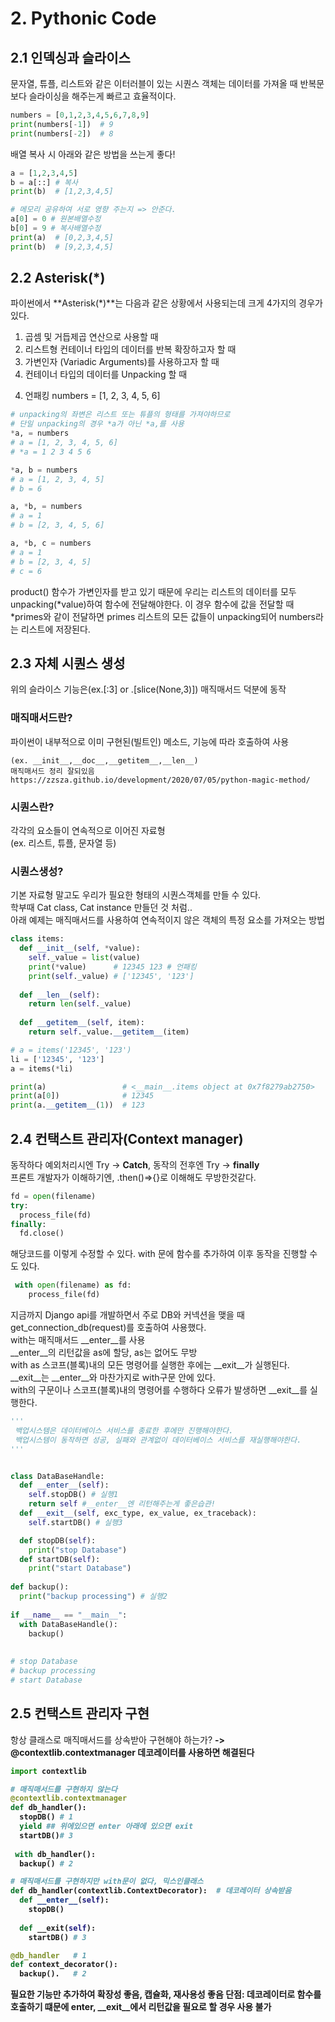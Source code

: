 # 2. Pythonic Code

## 2.1 인덱싱과 슬라이스
문자열, 튜플, 리스트와 같은 이터러블이 있는 시퀀스 객체는 데이터를 가져올 때 반복문 보다 슬라이싱을 해주는게 빠르고 효율적이다.

```python
numbers = [0,1,2,3,4,5,6,7,8,9]
print(numbers[-1])  # 9
print(numbers[-2])  # 8
```
배열 복사 시 아래와 같은 방법을 쓰는게 좋다!
```python
a = [1,2,3,4,5]
b = a[::] # 복사
print(b)  # [1,2,3,4,5]

# 메모리 공유하여 서로 영향 주는지 => 안준다.
a[0] = 0 # 원본배열수정
b[0] = 9 # 복사배열수정
print(a)  # [0,2,3,4,5]
print(b)  # [9,2,3,4,5]
```

## 2.2 **Asterisk(*)**
파이썬에서 **Asterisk(*)**는 다음과 같은 상황에서 사용되는데 크게 4가지의 경우가 있다.

1) 곱셈 및 거듭제곱 연산으로 사용할 때
2) 리스트형 컨테이너 타입의 데이터를 반복 확장하고자 할 때
3) 가변인자 (Variadic Arguments)를 사용하고자 할 때
4) 컨테이너 타입의 데이터를 Unpacking 할 때

4. 언패킹
numbers = [1, 2, 3, 4, 5, 6]
```python
# unpacking의 좌변은 리스트 또는 튜플의 형태를 가져야하므로
# 단일 unpacking의 경우 *a가 아닌 *a,를 사용
*a, = numbers
# a = [1, 2, 3, 4, 5, 6]
# *a = 1 2 3 4 5 6

*a, b = numbers
# a = [1, 2, 3, 4, 5]
# b = 6

a, *b, = numbers
# a = 1
# b = [2, 3, 4, 5, 6]

a, *b, c = numbers
# a = 1
# b = [2, 3, 4, 5]
# c = 6
```

product() 함수가 가변인자를 받고 있기 때문에 우리는 리스트의 데이터를 모두 unpacking(*value)하여 함수에 전달해야한다.
이 경우 함수에 값을 전달할 때 *primes와 같이 전달하면 primes 리스트의 모든 값들이 unpacking되어 numbers라는 리스트에 저장된다.

## 2.3 자체 시퀀스 생성
위의 슬라이스 기능은(ex.[:3] or .[slice(None,3)]) 매직매서드 덕분에 동작
### 매직매서드란? 
파이썬이 내부적으로 이미 구현된(빌트인) 메소드, 기능에 따라 호출하여 사용 <br/>
~~~
(ex. __init__,__doc__,__getitem__,__len__)
매직매서드 정리 잘되있음
https://zzsza.github.io/development/2020/07/05/python-magic-method/
~~~
### 시퀀스란? 
각각의 요소들이 연속적으로 이어진 자료형<br/>
(ex. 리스트, 튜플, 문자열 등)
### 시퀀스생성?
기본 자료형 말고도 우리가 필요한 형태의 시퀀스객체를 만들 수 있다.<br/>
학부때 Cat class, Cat instance 만들던 것 처럼..<br/>
아래 예제는 매직매서드를 사용하여 연속적이지 않은 객체의 특정 요소를 가져오는 방법
```python
class items:
  def __init__(self, *value): 
    self._value = list(value)
    print(*value)      # 12345 123 # 언패킹
    print(self._value) # ['12345', '123']
    
  def __len__(self):
    return len(self._value)
    
  def __getitem__(self, item):
    return self._value.__getitem__(item)

# a = items('12345', '123')
li = ['12345', '123']
a = items(*li)

print(a)                 # <__main__.items object at 0x7f8279ab2750>
print(a[0])              # 12345
print(a.__getitem__(1))  # 123
```

## 2.4 컨택스트 관리자(Context manager)
동작하다 예외처리시엔 Try -> <b>Catch</b>, 동작의 전후엔 Try -> <b>finally</b>
<br/>
프론트 개발자가 이해하기엔, .then()=>{}로 이해해도 무방한것같다.
~~~python
fd = open(filename)
try:
  process_file(fd)
finally:
  fd.close()
~~~
해당코드를 이렇게 수정할 수 있다. with 문에 함수를 추가하여 이후 동작을 진행할 수도 있다.
~~~python  
 with open(filename) as fd:
    process_file(fd)
~~~
지금까지 Django api를 개발하면서 주로 DB와 커넥션을 맺을 때 get_connection_db(request)를 호출하여 사용했다.<br/>
with는 매직매서드 __enter__를 사용<br/>
__enter__의 리턴값을 as에 할당, as는 없어도 무방<br/>
with as 스코프(블록)내의 모든 명령어를 실행한 후에는 __exit__가 실행된다.<br/>
__exit__는 __enter__와 마찬가지로 with구문 안에 있다.<br/>
with의 구문이나 스코프(블록)내의 명령어를 수행하다 오류가 발생하면 __exit__를 실행한다.
~~~python
'''
 백업시스템은 데이터베이스 서비스를 종료한 후에만 진행해야한다.
 백업시스템이 동작하면 성공, 실패와 관계없이 데이터베이스 서비스를 재실행해야한다.
'''


class DataBaseHandle:
  def __enter__(self):
    self.stopDB() # 실행1
    return self #__enter__엔 리턴해주는게 좋은습관!
  def __exit__(self, exc_type, ex_value, ex_traceback):
    self.startDB() # 실행3

  def stopDB(self):
    print("stop Database")
  def startDB(self):
    print("start Database")
    
def backup():
  print("backup processing") # 실행2
  
if __name__ == "__main__":
  with DataBaseHandle():
    backup()
    
    
# stop Database
# backup processing
# start Database
~~~
## 2.5 컨택스트 관리자 구현
항상 클래스로 매직매서드를 상속받아 구현해야 하는가? <b/>
-> @contextlib.contextmanager 데코레이터를 사용하면 해결된다
~~~python
import contextlib

# 매직매서드를 구현하지 않는다
@contextlib.contextmanager
def db_handler():
  stopDB() # 1
  yield ## 위에있으면 enter 아래에 있으면 exit
  startDB()# 3
 
 with db_handler():
  backup() # 2
~~~
~~~python
# 매직매서드를 구현하지만 with문이 없다, 믹스인클래스
def db_handler(contextlib.ContextDecorator):  # 데코레이터 상속받음
  def __enter__(self):
    stopDB()
   
  def __exit(self):
    startDB() # 3

@db_handler   # 1
def context_decorator():
  backup().   # 2
~~~
필요한 기능만 추가하여 확장성 좋음, 캡슐화, 재사용성 좋음
단점: 데코레이터로 함수를 호출하기 떄문에 __enter__, __exit__에서 리턴값을 필요로 할 경우 사용 불가

